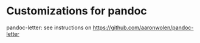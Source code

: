 Customizations for pandoc
=========================

pandoc-letter: see instructions on https://github.com/aaronwolen/pandoc-letter
